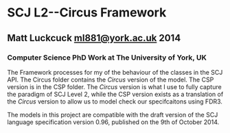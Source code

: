 SCJ L2--Circus Framework
 =======

Matt Luckcuck <ml881@york.ac.uk> 2014
-----------------------------------

### Computer Science PhD Work at The University of York, UK

The Framework processes for my of the behaviour of the classes in the SCJ API. The Circus folder contains the *Circus* version of the model. The CSP version is in the CSP folder. The *Circus* version is what I use to fully capture the paradigm of SCJ Level 2, while the CSP version exists as a translation of the *Circus* version to allow us to model check our specifcaitons using FDR3.

The models in this project are compatible with the draft version of the SCJ language specification version 0.96, published on the 9th of October 2014.
